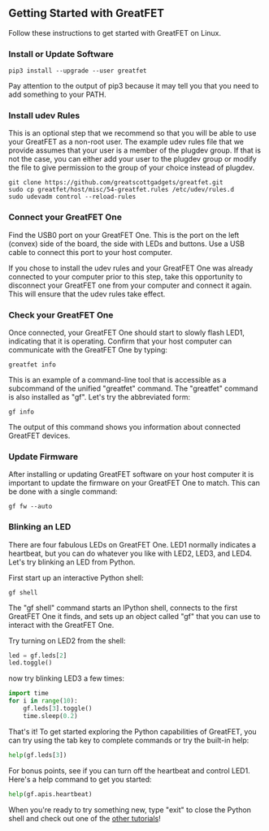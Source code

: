 ## Getting Started with GreatFET

Follow these instructions to get started with GreatFET on Linux.


### Install or Update Software

```
pip3 install --upgrade --user greatfet
```

Pay attention to the output of pip3 because it may tell you that you need to
add something to your PATH.


### Install udev Rules

This is an optional step that we recommend so that you will be able to use your
GreatFET as a non-root user.  The example udev rules file that we provide
assumes that your user is a member of the plugdev group.  If that is not the
case, you can either add your user to the plugdev group or modify the file to
give permission to the group of your choice instead of plugdev.

```
git clone https://github.com/greatscottgadgets/greatfet.git
sudo cp greatfet/host/misc/54-greatfet.rules /etc/udev/rules.d
sudo udevadm control --reload-rules
```


### Connect your GreatFET One

Find the USB0 port on your GreatFET One.  This is the port on the left (convex)
side of the board, the side with LEDs and buttons.  Use a USB cable to connect
this port to your host computer.

If you chose to install the udev rules and your GreatFET One was already 
connected to your computer prior to this step, take this opportunity to 
disconnect your GreatFET one from your computer and connect it again. This will 
ensure that the udev rules take effect. 


### Check your GreatFET One

Once connected, your GreatFET One should start to slowly flash LED1, indicating
that it is operating.  Confirm that your host computer can communicate with the
GreatFET One by typing:

```
greatfet info
```

This is an example of a command-line tool that is accessible as a subcommand of
the unified "greatfet" command.  The "greatfet" command is also installed as
"gf".  Let's try the abbreviated form:

```
gf info
```

The output of this command shows you information about connected GreatFET
devices.


### Update Firmware

After installing or updating GreatFET software on your host computer it is
important to update the firmware on your GreatFET One to match.  This can be
done with a single command:

```
gf fw --auto
```


### Blinking an LED

There are four fabulous LEDs on GreatFET One.  LED1 normally indicates a
heartbeat, but you can do whatever you like with LED2, LED3, and LED4.  Let's
try blinking an LED from Python.

First start up an interactive Python shell:

```
gf shell
```

The "gf shell" command starts an IPython shell, connects to the first GreatFET
One it finds, and sets up an object called "gf" that you can use to interact
with the GreatFET One.

Try turning on LED2 from the shell:

```python
led = gf.leds[2]
led.toggle()
```

now try blinking LED3 a few times:

```python
import time
for i in range(10):
	gf.leds[3].toggle()
	time.sleep(0.2)
```

That's it!  To get started exploring the Python capabilities of
GreatFET, you can try using the tab key to complete commands or try the
built-in help:

```python
help(gf.leds[3])
```

For bonus points, see if you can turn off the heartbeat and control LED1.
Here's a help command to get you started:

```python
help(gf.apis.heartbeat)
```

When you're ready to try something new, type "exit" to close the Python shell
and check out one of the [other tutorials](README.md)!
